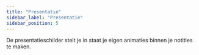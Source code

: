 ```yaml
---
title: "Presentatie"
sidebar_label: "Presentatie"
sidebar_position: 5
---
```


De presentatieschilder stelt je in staat je eigen animaties binnen je notities te maken.
